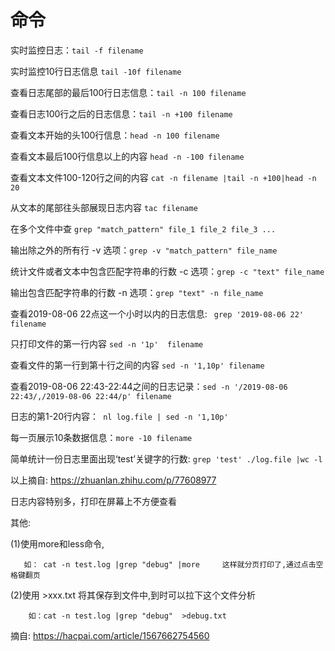 # 命令

实时监控日志：``` tail -f filename ```

实时监控10行日志信息 ```tail -10f filename```

查看日志尾部的最后100行日志信息：```tail -n 100 filename```

查看日志100行之后的日志信息：```tail -n +100 filename ```

查看文本开始的头100行信息：```head -n 100 filename```

查看文本最后100行信息以上的内容 ```head -n -100 filename```

查看文本文件100-120行之间的内容 ```cat -n filename |tail -n +100|head -n 20 ```    

从文本的尾部往头部展现日志内容 ```tac filename```

在多个文件中查 ```grep "match_pattern" file_1 file_2 file_3 ...```

输出除之外的所有行 -v 选项：```grep -v "match_pattern" file_name```

统计文件或者文本中包含匹配字符串的行数 -c 选项：```grep -c "text" file_name```

输出包含匹配字符串的行数 -n 选项：```grep "text" -n file_name```

查看2019-08-06 22点这一个小时以内的日志信息: ``` grep '2019-08-06 22' filename```

只打印文件的第一行内容 ```sed -n '1p'  filename```

查看文件的第一行到第十行之间的内容 ```sed -n '1,10p' filename```

查看2019-08-06 22:43-22:44之间的日志记录：```sed -n '/2019-08-06 22:43/,/2019-08-06 22:44/p' filename```

日志的第1-20行内容：``` nl log.file | sed -n '1,10p'```

每一页展示10条数据信息：```more -10 filename```

简单统计一份日志里面出现‘test’关键字的行数: ```grep 'test' ./log.file |wc -l```

以上摘自: https://zhuanlan.zhihu.com/p/77608977


日志内容特别多，打印在屏幕上不方便查看

其他:

(1)使用more和less命令,

       如： cat -n test.log |grep "debug" |more     这样就分页打印了,通过点击空格键翻页

(2)使用 >xxx.txt 将其保存到文件中,到时可以拉下这个文件分析

        如：cat -n test.log |grep "debug"  >debug.txt

摘自: https://hacpai.com/article/1567662754560
